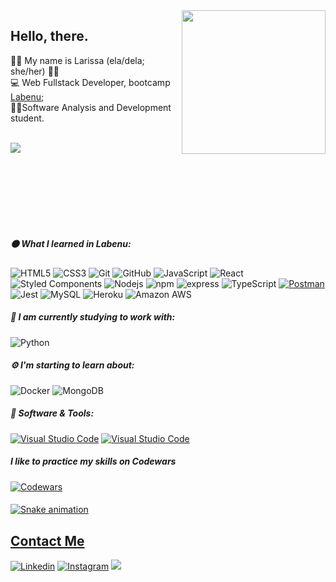 
<img align='right' src="https://cdn.dribbble.com/users/330915/screenshots/3587000/10_coding_dribbble.gif" width="230">

## Hello, there.

:woman_technologist: My name is Larissa (ela/dela; she/her) 🦻🏻 <br> 
💻 Web Fullstack Developer, bootcamp [Labenu](https://www.labenu.com.br/curso-de-programacao-web-full-stack-integral); <br> 
:student:Software Analysis and Development student.
<br> <br>

<img align="left" src="https://github-readme-stats.vercel.app/api/top-langs/?username=larissite&layout=compact&langs_count=10&theme=dracula"/> 

<br> <br>
 
<!--  ![Snake animation](https://github.com/larissite/larissite/blob/output/github-contribution-grid-snake.svg) -->

<br> <br> <br> <br> <br>

##### :orange_circle: What I learned in Labenu:

![HTML5](https://img.shields.io/badge/-HTML5-E34F26?style=flat-square&logo=html5&logoColor=white)
![CSS3](https://img.shields.io/badge/-CSS3-1572B6?style=flat-square&logo=css3)
![Git](https://img.shields.io/badge/-Git-black?style=plastic&logo=git)
![GitHub](https://img.shields.io/badge/-GitHub-181717?style=flat-square&logo=github)
![JavaScript](https://img.shields.io/badge/-JavaScript-black?style=flat-square&logo=javascript)
<img alt="React" src="https://img.shields.io/badge/-React-45b8d8?style=flat-square&logo=react&logoColor=white" />
<img alt="Styled Components" src="https://img.shields.io/badge/-Styled_Components-db7092?style=flat-square&logo=styled-components&logoColor=white" />
<img alt="Nodejs" src="https://img.shields.io/badge/-Nodejs-43853d?style=flat-square&logo=Node.js&logoColor=white" />
<img alt="npm" src="https://img.shields.io/badge/-NPM-CB3837?style=flat-square&logo=npm&logoColor=white" />
![express](https://img.shields.io/badge/-express-black?style=flat-square&logo=express)
![TypeScript](https://img.shields.io/badge/-TypeScript-007ACC?style=flat-square&logo=typescript)
 <a href="#"><img alt="Postman" src="https://img.shields.io/badge/Postman-FF6C37?logo=postman&logoColor=white"></a>
![Jest](https://img.shields.io/badge/Jest-0ca965?style=flat-square&logo=jest)
![MySQL](https://img.shields.io/badge/-MySQL-black?style=flat-square&logo=mysql)
<img alt="Heroku" src="https://img.shields.io/badge/-Heroku-430098?style=flat-square&logo=heroku&logoColor=white" />
![Amazon AWS](https://img.shields.io/badge/Amazon%20AWS-232F3E?style=flat-square&logo=amazon-aws)


##### :rocket: I am currently studying to work with:

![Python](https://img.shields.io/badge/-Python-8fcfd1?style=&logo=Python)

##### :gear: I'm starting to learn about: 

<img alt="Docker" src="https://img.shields.io/badge/-Docker-46a2f1?style=flat-square&logo=docker&logoColor=white" /> <img alt="MongoDB" src="https://img.shields.io/badge/-MongoDB-13aa52?style=flat-square&logo=mongodb&logoColor=white" />

#####  :wrench: Software & Tools: 
<a href="#"><img alt="Visual Studio Code" src="https://img.shields.io/badge/Ubuntu-black.svg?logo=ubuntu&logoColor=orange"></a>
<a href="#"><img alt="Visual Studio Code" src="https://img.shields.io/badge/Visual%20Studio%20Code-0078d7.svg?logo=visual-studio-code&logoColor=white"></a>

##### I like to practice my skills on Codewars
[![Codewars](https://www.codewars.com/users/larissite/badges/micro)](https://www.codewars.com/users/larissite/)
<a href="https://github.com/larissite">

####
![Snake animation](https://github.com/larissite/larissite/blob/output/github-contribution-grid-snake.svg)

## Contact Me
[![Linkedin](https://img.shields.io/badge/LinkedIn-0077B5?style=for-the-badge&logo=linkedin&logoColor=white)](https://www.linkedin.com/in/larissa-de-castro-azevedo-61b78115a/) [![Instagram](https://img.shields.io/badge/Instagram-E4405F?style=for-the-badge&logo=instagram&logoColor=white)](https://www.instagram.com/_larissite/) <a href = "mailto:castrodelari@gmail.com"><img src="https://img.shields.io/badge/Gmail-D14836?style=for-the-badge&logo=gmail&logoColor=white" target="_blank"></a>
          
          

 
